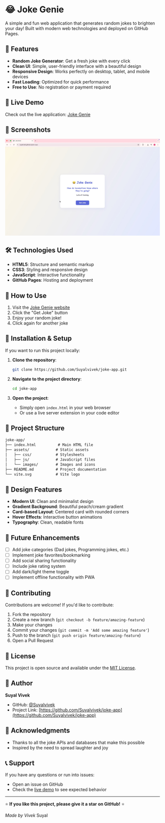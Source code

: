 # 😂 Joke Genie

A simple and fun web application that generates random jokes to brighten your day! Built with modern web technologies and deployed on GitHub Pages.

## 🌟 Features

- **Random Joke Generator**: Get a fresh joke with every click
- **Clean UI**: Simple, user-friendly interface with a beautiful design
- **Responsive Design**: Works perfectly on desktop, tablet, and mobile devices
- **Fast Loading**: Optimized for quick performance
- **Free to Use**: No registration or payment required

## 🚀 Live Demo

Check out the live application: [Joke Genie](https://suyalvivek.github.io/joke-app/)

## 📸 Screenshots

![Joke Genie Screenshot](https://github.com/Suyalvivek/joke-app/blob/gh-pages/assets/demo.jpeg)

## 🛠️ Technologies Used

- **HTML5**: Structure and semantic markup
- **CSS3**: Styling and responsive design
- **JavaScript**: Interactive functionality
- **GitHub Pages**: Hosting and deployment

## 🎯 How to Use

1. Visit the [Joke Genie website](https://suyalvivek.github.io/joke-app/)
2. Click the "Get Joke" button
3. Enjoy your random joke!
4. Click again for another joke

## 🔧 Installation & Setup

If you want to run this project locally:

1. **Clone the repository**:
   ```bash
   git clone https://github.com/Suyalvivek/joke-app.git
   ```

2. **Navigate to the project directory**:
   ```bash
   cd joke-app
   ```

3. **Open the project**:
   - Simply open `index.html` in your web browser
   - Or use a live server extension in your code editor

## 📁 Project Structure

```
joke-app/
├── index.html          # Main HTML file
├── assets/            # Static assets
│   ├── css/           # Stylesheets
│   ├── js/            # JavaScript files
│   └── images/        # Images and icons
├── README.md          # Project documentation
└── vite.svg           # Vite logo
```

## 🎨 Design Features

- **Modern UI**: Clean and minimalist design
- **Gradient Background**: Beautiful peach/cream gradient
- **Card-based Layout**: Centered card with rounded corners
- **Hover Effects**: Interactive button animations
- **Typography**: Clean, readable fonts

## 🔄 Future Enhancements

- [ ] Add joke categories (Dad jokes, Programming jokes, etc.)
- [ ] Implement joke favorites/bookmarking
- [ ] Add social sharing functionality
- [ ] Include joke rating system
- [ ] Add dark/light theme toggle
- [ ] Implement offline functionality with PWA

## 🤝 Contributing

Contributions are welcome! If you'd like to contribute:

1. Fork the repository
2. Create a new branch (`git checkout -b feature/amazing-feature`)
3. Make your changes
4. Commit your changes (`git commit -m 'Add some amazing feature'`)
5. Push to the branch (`git push origin feature/amazing-feature`)
6. Open a Pull Request

## 📝 License

This project is open source and available under the [MIT License](LICENSE).

## 👤 Author

**Suyal Vivek**
- GitHub: [@Suyalvivek](https://github.com/Suyalvivek)
- Project Link: [https://github.com/Suyalvivek/joke-app](https://github.com/Suyalvivek/joke-app)

## 🙏 Acknowledgments

- Thanks to all the joke APIs and databases that make this possible
- Inspired by the need to spread laughter and joy

## 📞 Support

If you have any questions or run into issues:
- Open an issue on GitHub
- Check the [live demo](https://suyalvivek.github.io/joke-app/) to see expected behavior

---

⭐ **If you like this project, please give it a star on GitHub!** ⭐

*Made  by Vivek* Suyal
